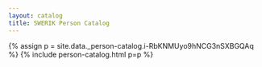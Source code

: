```yaml
---
layout: catalog
title: SWERIK Person Catalog
---
```

{% assign p = site.data._person-catalog.i-RbKNMUyo9hNCG3nSXBGQAq %}
{% include person-catalog.html p=p %}

